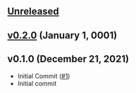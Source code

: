 <a name="unreleased"></a>
## [Unreleased]



<a name="v0.2.0"></a>
## [v0.2.0] (January 1, 0001)



<a name="v0.1.0"></a>
## v0.1.0 (December 21, 2021)

- Initial Commit ([#1](https://github.com/spotinst/terraform-spotinst-NAME/issues/1))
- Initial commit


[Unreleased]: https://github.com/spotinst/terraform-spotinst-NAME/compare/v0.2.0...HEAD
[v0.2.0]: https://github.com/spotinst/terraform-spotinst-NAME/compare/v0.1.0...v0.2.0
